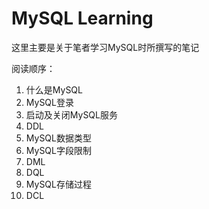 # MySQL Learning

这里主要是关于笔者学习MySQL时所撰写的笔记

阅读顺序：

1. 什么是MySQL
2. MySQL登录
3. 启动及关闭MySQL服务
4. DDL
5. MySQL数据类型
6. MySQL字段限制
7. DML
8. DQL
9. MySQL存储过程
10. DCL